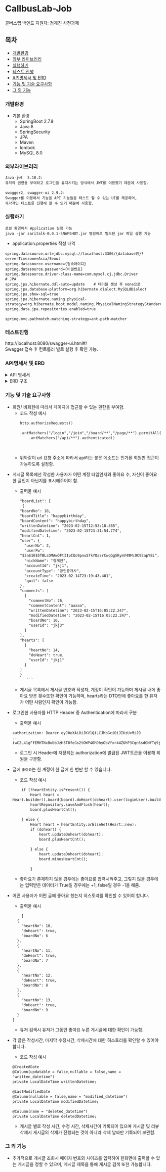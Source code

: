 # CallbusLab-Job
콜버스랩 백엔드 지원자: 정계진 사전과제

## 목차

* [개발환경](#개발환경)
* [외부 라이브러리](#외부라이브러리)
* [실행하기](#실행하기)
* [테스트 진행](#테스트진행)
* [API명세서 및 ERD](#API명세서-및-ERD)
* [기능 및 기술 요구사항](#기능-및-기술-요구사항)
* [그 외 기능](#그-외-기능)


### 개발환경
* 기본 환경  
  * SpringBoot 2.7.8
  * Java 8
  * SpringSecurity
  * JPA
  * Maven
  * lombok
  * MySQL 8.0
  
### 외부라이브러리

```
Java-jwt  3.10.2:
유저의 권한을 부여하고 로그인을 유지시키는 방식에서 JWT를 이용했기 때문에 사용함.
  
swagger2, swagger-ui 2.9.2:  
Swagger를 이용해서 기능을 API 기능들을 테스트 할 수 있는 UI를 제공하며,
즉각적인 테스트를 진행해 볼 수 있기 때문에 사용함.
```


### 실행하기
```
로컬 환경에서 Application 실행 가능
java -jar zaritalk-0.0.1-SNAPSHOT.jar 명령어로 빌드된 jar 파일 실행 가능
```
* application.properties 작성 내역
```
spring.datasource.url=jdbc:mysql://localhost:3306/{database명}?serverTimezone=Asia/Seoul
spring.datasource.username={접속아이디}
spring.datasource.password={비밀번호}
spring.datasource.driver-class-name=com.mysql.cj.jdbc.Driver
# JPA
spring.jpa.hibernate.ddl-auto=update	# 테이블 생성 후 none으로 
spring.jpa.database-platform=org.hibernate.dialect.MySQL8Dialect
spring.jpa.show-sql=true
spring.jpa.hibernate.naming.physical-strategy=org.hibernate.boot.model.naming.PhysicalNamingStrategyStandardImpl
spring.data.jpa.repositories.enabled=true

spring.mvc.pathmatch.matching-strategy=ant-path-matcher
```

### 테스트진행
http://localhost:8080/swagger-ui.html#/  
Swagger 접속 후 컨트롤러 별로 실행 후 확인 가능.
  
  
### API명세서 및 ERD

<details>
<summary>API 명세서</summary>
<div>


|Controller|기능|Method|URL|
|---|---|---|---|
|User|회원가입|POST|/login|
|User|로그인|POST|/join|
|User|로그아웃|GET|/api/logout|
|User|회원탈퇴|DELETE|/api/delete|
|User|내가 작성한 게시글 확인|GET|/api/myboard|
|Board|게시글 작성|POST|/api/board|
|Board|게시글 조회|GET|/board/{boardNo}|
|Board|게시글 수정|PUT|/api/board/{boardNo}|
|Board|게시글 삭제|DELETE|/api/board/{boardNo}|
|BoardList|게시글 목록 조회|GET|/page/{pageNo}/{size}|
|BoardList|게시글 제목으로 검색하여 조회|GET|/page/{pageNo}/{size}/{boardTitle}|
|Comment|댓글 작성|POST|/api/board/{boardNo}/comment|
|Comment|댓글 수정|PUT|/api/board/{boardNo}/comment|
|Comment|댓글 삭제|DELETE|/api/board/{boardNo}/comment|
|Heart|좋아요 하기 / 취소|PUT|/api/board/{boardNo}/heart|
|Heart|User가 좋아요한 게시글 확인|GET|/api/board/{boardNo}/heart/{accountId}|
</div>
</details>

<details>
<summary>ERD 구조</summary>
<div>

![<ERD>](./issue/ERD.png)

</div>
</details>
   
   
   
   
### 기능 및 기술 요구사항
* 회원/ 비회원에 따라서 페이지에 접근할 수 있는 권한을 부여함.
  * 코드 작성 예시
    ```
 	http.authorizeRequests()
		.antMatchers("/login","/join","/board/**","/page/**").permitAll()
		.antMatchers("/api/**").authenticated()
  
 
    ```
   *  위와같이 url 요청 주소에 따라서 api라는 붙은 메소드는 인가된 회원만 접근이 가능하도록 설정함.

 


   
- 게시글 목록에선 작성한 사용자가 어떤 계정 타입인지와 좋아요 수, 자신이 좋아요한 글인지 아닌지를 표시해주어야 함.
   
   * 출력물 예시
      ```
      "boardList": [
       {
      "boardNo": 10,
      "boardTitle": "happybirthday",
      "boardContent": "happybirthday",
      "writtenDatetime": "2023-02-15T12:53:18.365",
      "modifiedDatetime": "2023-02-15T23:31:54.774",
      "heartCnt": 1,
      "user": {
        "userNo": 2,
        "userPw": "$2a$10$5TBLsDMAwQFtIIpCQo9pnuS7kYOazrCwqGgSRymV49Mc0C92apYBi",
        "nickName": "정계진",
        "accountId": "jkj1",
        "accountType": "공인중개사",
        "createTime": "2023-02-14T23:19:43.401",
        "quit": false
      },
      "comments": [
        {
          "commentNo": 26,
          "commentContent": "aaaaa",
          "writtenDatetime": "2023-02-15T16:05:22.247",
          "modifiedDatetime": "2023-02-15T16:05:22.247",
          "boardNo": 10,
          "userId": "jkj3"
        }
      ],
      "hearts": [
        {
          "heartNo": 14,
          "doHeart": true,
          "userId": "jkj1"
        }
      ]
      } 
         ```

  * 게시글 목록에서 게시글 번호와 작성자, 계정이 확인이 가능하며 게시글 내에 좋아요 받은 횟수또한 확인이 가능하며,
     hearts라는 DTO안에 좋아요를 한 유저가 어떤 사람인지 확인이 가능함.

* 로그인한 사용자를 HTTP Header 중 Authentication에 따라서 구분  
   * 출력물 예시  
	
	```
	authorization: Bearer eyJ0eXAiOiJKV1QiLCJhbGciOiJIUzUxMiJ9
	...
	iwC2L41gFfEMHTNxBubbJzH3T8feGs2tOWP4OhDhyObVfxr44ZUhP3Cqn6sdGNfTq9jGxA 
	```


  * 로그인 시 Header에 저장되는 authorization에 발급된 JWT토큰을 이용해 회원을 구분함.
	
*  글에 `좋아요`는 한 계정이 한 글에 한 번만 할 수 있습니다.
	* 코드 작성 예시
	```
		if (!heartEntity.isPresent()) {
			Heart heart = Heart.builder().board(board).doHeart(doheart).user(loginUser).build();
			heartRepository.saveAndFlush(heart);
			board.plusHeartCnt();
	
		} else {
			Heart heart = heartEntity.orElseGet(Heart::new);
			if (doheart) {
				heart.updateDoheart(doheart);
				board.plusHeartCnt();

			} else {
				heart.updateDoheart(doheart);
				board.minusHeartCnt();
	
			}
	```
	* 좋아요가 존재하지 않을 경우에는 좋아요를 입력시켜주고, 그렇지 않을 경우에는 입력받은 데이터가 True일 경우에는 +1, false일 경우 -1을 해줌.

*  어떤 사용자가 어떤 글에 좋아요 했는지 히스토리를 확인할 수 있어야 합니다.
	* 출력물 예시
	```
		[
	  {
	    "heartNo": 10,
	    "doHeart": true,
	    "boardNo": 6
	  },
	  {
	    "heartNo": 11,
	    "doHeart": true,
	    "boardNo": 7
	  },
	  {
	    "heartNo": 12,
	    "doHeart": true,
	    "boardNo": 8
	  },
	  {
	    "heartNo": 13,
	    "doHeart": true,
	    "boardNo": 9
	  }
	]
	```
	* 유저 검색시 유저가 그동안 좋아요 누른 게시글에 대한 확인이 가능함.
	
	
*  각 글은 작성시간, 마지막 수정시간, 삭제시간에 대한 히스토리를 확인할 수 있어야 합니다.
	* 코드 작성 예시		
	```
	@CreatedDate
	@Column(updatable = false,nullable = false,name = "written_datetime")
	private LocalDateTime writtenDatetime;

	@LastModifiedDate
	@Column(nullable = false,name = "modified_datetime")
	private LocalDateTime modifiedDatetime;

	@Column(name = "deleted_datetime")
	private LocalDateTime deletedDatetime;
	```	
	* 게시글 별로 작성 시간, 수정 시간, 삭제시간이 기록되어 있으며 게시글 및 리뷰 삭제시 게시글의 삭제가 진행되는 것이 아니라 삭제 날짜만 기록되어 보관함.
  
### 그 외 기능
* 추가적으로 게시글 조회시 페이지 번호와 사이즈를 입력하여 한화면에 출력할 수 있는 게시글을 정할 수 있으며, 게시글 제목을 통해 게시글 검색 또한 가능합니다.
